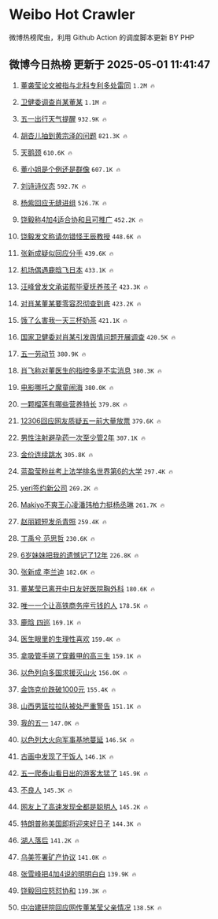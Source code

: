 # Weibo Hot Crawler 



微博热榜爬虫，利用 Github Action 的调度脚本更新 BY PHP 


## 微博今日热榜 更新于 2025-05-01 11:41:47 
1. [董袭莹论文被指与北科专利多处雷同](https://s.weibo.com/weibo?q=%23%E8%91%A3%E8%A2%AD%E8%8E%B9%E8%AE%BA%E6%96%87%E8%A2%AB%E6%8C%87%E4%B8%8E%E5%8C%97%E7%A7%91%E4%B8%93%E5%88%A9%E5%A4%9A%E5%A4%84%E9%9B%B7%E5%90%8C%23&t=31&band_rank=1&Refer=top) `1.2M 🔥` 

1. [卫健委调查肖某董某](https://s.weibo.com/weibo?q=%23%E5%8D%AB%E5%81%A5%E5%A7%94%E8%B0%83%E6%9F%A5%E8%82%96%E6%9F%90%E8%91%A3%E6%9F%90%23&t=31&band_rank=2&Refer=top) `1.1M 🔥` 

1. [五一出行天气提醒](https://s.weibo.com/weibo?q=%23%E4%BA%94%E4%B8%80%E5%87%BA%E8%A1%8C%E5%A4%A9%E6%B0%94%E6%8F%90%E9%86%92%23&t=31&band_rank=3&Refer=top) `932.9K 🔥` 

1. [胡杏儿抽到黄宗泽的问题](https://s.weibo.com/weibo?q=%23%E8%83%A1%E6%9D%8F%E5%84%BF%E6%8A%BD%E5%88%B0%E9%BB%84%E5%AE%97%E6%B3%BD%E7%9A%84%E9%97%AE%E9%A2%98%23&t=31&band_rank=4&Refer=top) `821.3K 🔥` 

1. [天鹅颈](https://s.weibo.com/weibo?q=%E5%A4%A9%E9%B9%85%E9%A2%88&t=31&band_rank=5&Refer=top) `610.6K 🔥` 

1. [董小姐是个例还是群像](https://s.weibo.com/weibo?q=%23%E8%91%A3%E5%B0%8F%E5%A7%90%E6%98%AF%E4%B8%AA%E4%BE%8B%E8%BF%98%E6%98%AF%E7%BE%A4%E5%83%8F%23&t=31&band_rank=6&Refer=top) `607.1K 🔥` 

1. [刘诗诗仪态](https://s.weibo.com/weibo?q=%E5%88%98%E8%AF%97%E8%AF%97%E4%BB%AA%E6%80%81&t=31&band_rank=7&Refer=top) `592.7K 🔥` 

1. [杨紫回应无缝进组](https://s.weibo.com/weibo?q=%23%E6%9D%A8%E7%B4%AB%E5%9B%9E%E5%BA%94%E6%97%A0%E7%BC%9D%E8%BF%9B%E7%BB%84%23&t=31&band_rank=8&Refer=top) `526.7K 🔥` 

1. [饶毅称4加4适合协和且可推广](https://s.weibo.com/weibo?q=%23%E9%A5%B6%E6%AF%85%E7%A7%B04%E5%8A%A04%E9%80%82%E5%90%88%E5%8D%8F%E5%92%8C%E4%B8%94%E5%8F%AF%E6%8E%A8%E5%B9%BF%23&t=31&band_rank=9&Refer=top) `452.2K 🔥` 

1. [饶毅发文称请勿错怪王辰教授](https://s.weibo.com/weibo?q=%23%E9%A5%B6%E6%AF%85%E5%8F%91%E6%96%87%E7%A7%B0%E8%AF%B7%E5%8B%BF%E9%94%99%E6%80%AA%E7%8E%8B%E8%BE%B0%E6%95%99%E6%8E%88%23&t=31&band_rank=10&Refer=top) `448.6K 🔥` 

1. [张新成疑似回应分手](https://s.weibo.com/weibo?q=%23%E5%BC%A0%E6%96%B0%E6%88%90%E7%96%91%E4%BC%BC%E5%9B%9E%E5%BA%94%E5%88%86%E6%89%8B%23&t=31&band_rank=11&Refer=top) `439.6K 🔥` 

1. [机场偶遇鹿晗飞日本](https://s.weibo.com/weibo?q=%23%E6%9C%BA%E5%9C%BA%E5%81%B6%E9%81%87%E9%B9%BF%E6%99%97%E9%A3%9E%E6%97%A5%E6%9C%AC%23&t=31&band_rank=12&Refer=top) `433.1K 🔥` 

1. [汪峰曾发文承诺帮毕夏抚养孩子](https://s.weibo.com/weibo?q=%23%E6%B1%AA%E5%B3%B0%E6%9B%BE%E5%8F%91%E6%96%87%E6%89%BF%E8%AF%BA%E5%B8%AE%E6%AF%95%E5%A4%8F%E6%8A%9A%E5%85%BB%E5%AD%A9%E5%AD%90%23&t=31&band_rank=13&Refer=top) `423.3K 🔥` 

1. [对肖某董某要零容忍彻查到底](https://s.weibo.com/weibo?q=%23%E5%AF%B9%E8%82%96%E6%9F%90%E8%91%A3%E6%9F%90%E8%A6%81%E9%9B%B6%E5%AE%B9%E5%BF%8D%E5%BD%BB%E6%9F%A5%E5%88%B0%E5%BA%95%23&t=31&band_rank=14&Refer=top) `423.2K 🔥` 

1. [饿了么害我一天三杯奶茶](https://s.weibo.com/weibo?q=%23%E9%A5%BF%E4%BA%86%E4%B9%88%E5%AE%B3%E6%88%91%E4%B8%80%E5%A4%A9%E4%B8%89%E6%9D%AF%E5%A5%B6%E8%8C%B6%23&t=31&band_rank=15&Refer=top) `421.1K 🔥` 

1. [国家卫健委对肖某引发舆情问题开展调查](https://s.weibo.com/weibo?q=%23%E5%9B%BD%E5%AE%B6%E5%8D%AB%E5%81%A5%E5%A7%94%E5%AF%B9%E8%82%96%E6%9F%90%E5%BC%95%E5%8F%91%E8%88%86%E6%83%85%E9%97%AE%E9%A2%98%E5%BC%80%E5%B1%95%E8%B0%83%E6%9F%A5%23&t=31&band_rank=16&Refer=top) `420.5K 🔥` 

1. [五一劳动节](https://s.weibo.com/weibo?q=%23%E4%BA%94%E4%B8%80%E5%8A%B3%E5%8A%A8%E8%8A%82%23&t=31&band_rank=17&Refer=top) `380.9K 🔥` 

1. [肖飞称对董医生的指控多是不实消息](https://s.weibo.com/weibo?q=%23%E8%82%96%E9%A3%9E%E7%A7%B0%E5%AF%B9%E8%91%A3%E5%8C%BB%E7%94%9F%E7%9A%84%E6%8C%87%E6%8E%A7%E5%A4%9A%E6%98%AF%E4%B8%8D%E5%AE%9E%E6%B6%88%E6%81%AF%23&t=31&band_rank=18&Refer=top) `380.3K 🔥` 

1. [电影哪吒之魔童闹海](https://s.weibo.com/weibo?q=%23%E7%94%B5%E5%BD%B1%E5%93%AA%E5%90%92%E4%B9%8B%E9%AD%94%E7%AB%A5%E9%97%B9%E6%B5%B7%23&t=31&band_rank=19&Refer=top) `380.0K 🔥` 

1. [一颗榴莲有哪些营养特长](https://s.weibo.com/weibo?q=%E4%B8%80%E9%A2%97%E6%A6%B4%E8%8E%B2%E6%9C%89%E5%93%AA%E4%BA%9B%E8%90%A5%E5%85%BB%E7%89%B9%E9%95%BF&t=31&band_rank=20&Refer=top) `379.8K 🔥` 

1. [12306回应网友质疑五一前大量放票](https://s.weibo.com/weibo?q=%2312306%E5%9B%9E%E5%BA%94%E7%BD%91%E5%8F%8B%E8%B4%A8%E7%96%91%E4%BA%94%E4%B8%80%E5%89%8D%E5%A4%A7%E9%87%8F%E6%94%BE%E7%A5%A8%23&t=31&band_rank=21&Refer=top) `379.6K 🔥` 

1. [男性注射避孕药一次至少管2年](https://s.weibo.com/weibo?q=%23%E7%94%B7%E6%80%A7%E6%B3%A8%E5%B0%84%E9%81%BF%E5%AD%95%E8%8D%AF%E4%B8%80%E6%AC%A1%E8%87%B3%E5%B0%91%E7%AE%A12%E5%B9%B4%23&t=31&band_rank=22&Refer=top) `307.1K 🔥` 

1. [金价连续跳水](https://s.weibo.com/weibo?q=%23%E9%87%91%E4%BB%B7%E8%BF%9E%E7%BB%AD%E8%B7%B3%E6%B0%B4%23&t=31&band_rank=23&Refer=top) `305.8K 🔥` 

1. [蓝盈莹粉丝考上法学排名世界第6的大学](https://s.weibo.com/weibo?q=%23%E8%93%9D%E7%9B%88%E8%8E%B9%E7%B2%89%E4%B8%9D%E8%80%83%E4%B8%8A%E6%B3%95%E5%AD%A6%E6%8E%92%E5%90%8D%E4%B8%96%E7%95%8C%E7%AC%AC6%E7%9A%84%E5%A4%A7%E5%AD%A6%23&t=31&band_rank=24&Refer=top) `297.4K 🔥` 

1. [yeri签约新公司](https://s.weibo.com/weibo?q=%23yeri%E7%AD%BE%E7%BA%A6%E6%96%B0%E5%85%AC%E5%8F%B8%23&t=31&band_rank=25&Refer=top) `269.2K 🔥` 

1. [Makiyo不爽王心凌潘玮柏力挺杨丞琳](https://s.weibo.com/weibo?q=%23Makiyo%E4%B8%8D%E7%88%BD%E7%8E%8B%E5%BF%83%E5%87%8C%E6%BD%98%E7%8E%AE%E6%9F%8F%E5%8A%9B%E6%8C%BA%E6%9D%A8%E4%B8%9E%E7%90%B3%23&t=31&band_rank=26&Refer=top) `261.7K 🔥` 

1. [赵丽颖短发杀青照](https://s.weibo.com/weibo?q=%23%E8%B5%B5%E4%B8%BD%E9%A2%96%E7%9F%AD%E5%8F%91%E6%9D%80%E9%9D%92%E7%85%A7%23&t=31&band_rank=27&Refer=top) `259.4K 🔥` 

1. [丁禹兮 范思哲](https://s.weibo.com/weibo?q=%E4%B8%81%E7%A6%B9%E5%85%AE%20%E8%8C%83%E6%80%9D%E5%93%B2&t=31&band_rank=28&Refer=top) `230.6K 🔥` 

1. [6岁妹妹把我的遗憾记了12年](https://s.weibo.com/weibo?q=6%E5%B2%81%E5%A6%B9%E5%A6%B9%E6%8A%8A%E6%88%91%E7%9A%84%E9%81%97%E6%86%BE%E8%AE%B0%E4%BA%8612%E5%B9%B4&t=31&band_rank=29&Refer=top) `226.8K 🔥` 

1. [张新成 李兰迪](https://s.weibo.com/weibo?q=%E5%BC%A0%E6%96%B0%E6%88%90%20%E6%9D%8E%E5%85%B0%E8%BF%AA&t=31&band_rank=30&Refer=top) `182.6K 🔥` 

1. [董某莹已离开中日友好医院胸外科](https://s.weibo.com/weibo?q=%23%E8%91%A3%E6%9F%90%E8%8E%B9%E5%B7%B2%E7%A6%BB%E5%BC%80%E4%B8%AD%E6%97%A5%E5%8F%8B%E5%A5%BD%E5%8C%BB%E9%99%A2%E8%83%B8%E5%A4%96%E7%A7%91%23&t=31&band_rank=31&Refer=top) `180.6K 🔥` 

1. [唯一一个让高铁商务座亏钱的人](https://s.weibo.com/weibo?q=%E5%94%AF%E4%B8%80%E4%B8%80%E4%B8%AA%E8%AE%A9%E9%AB%98%E9%93%81%E5%95%86%E5%8A%A1%E5%BA%A7%E4%BA%8F%E9%92%B1%E7%9A%84%E4%BA%BA&t=31&band_rank=32&Refer=top) `178.5K 🔥` 

1. [鹿晗 四巡](https://s.weibo.com/weibo?q=%E9%B9%BF%E6%99%97%20%E5%9B%9B%E5%B7%A1&t=31&band_rank=33&Refer=top) `169.1K 🔥` 

1. [医生眼里的生理性喜欢](https://s.weibo.com/weibo?q=%E5%8C%BB%E7%94%9F%E7%9C%BC%E9%87%8C%E7%9A%84%E7%94%9F%E7%90%86%E6%80%A7%E5%96%9C%E6%AC%A2&t=31&band_rank=34&Refer=top) `159.4K 🔥` 

1. [拿吸管手搓了穿戴甲的高三生](https://s.weibo.com/weibo?q=%E6%8B%BF%E5%90%B8%E7%AE%A1%E6%89%8B%E6%90%93%E4%BA%86%E7%A9%BF%E6%88%B4%E7%94%B2%E7%9A%84%E9%AB%98%E4%B8%89%E7%94%9F&t=31&band_rank=35&Refer=top) `159.1K 🔥` 

1. [以色列向多国求援灭山火](https://s.weibo.com/weibo?q=%23%E4%BB%A5%E8%89%B2%E5%88%97%E5%90%91%E5%A4%9A%E5%9B%BD%E6%B1%82%E6%8F%B4%E7%81%AD%E5%B1%B1%E7%81%AB%23&t=31&band_rank=36&Refer=top) `156.0K 🔥` 

1. [金饰克价跌破1000元](https://s.weibo.com/weibo?q=%23%E9%87%91%E9%A5%B0%E5%85%8B%E4%BB%B7%E8%B7%8C%E7%A0%B41000%E5%85%83%23&t=31&band_rank=37&Refer=top) `155.4K 🔥` 

1. [山西男篮拉拉队被处严重警告](https://s.weibo.com/weibo?q=%23%E5%B1%B1%E8%A5%BF%E7%94%B7%E7%AF%AE%E6%8B%89%E6%8B%89%E9%98%9F%E8%A2%AB%E5%A4%84%E4%B8%A5%E9%87%8D%E8%AD%A6%E5%91%8A%23&t=31&band_rank=38&Refer=top) `151.1K 🔥` 

1. [我的五一](https://s.weibo.com/weibo?q=%E6%88%91%E7%9A%84%E4%BA%94%E4%B8%80&t=31&band_rank=39&Refer=top) `147.0K 🔥` 

1. [以色列大火向军事基地蔓延](https://s.weibo.com/weibo?q=%E4%BB%A5%E8%89%B2%E5%88%97%E5%A4%A7%E7%81%AB%E5%90%91%E5%86%9B%E4%BA%8B%E5%9F%BA%E5%9C%B0%E8%94%93%E5%BB%B6&t=31&band_rank=40&Refer=top) `146.5K 🔥` 

1. [古画中发现了干饭人](https://s.weibo.com/weibo?q=%23%E5%8F%A4%E7%94%BB%E4%B8%AD%E5%8F%91%E7%8E%B0%E4%BA%86%E5%B9%B2%E9%A5%AD%E4%BA%BA%23&t=31&band_rank=41&Refer=top) `146.1K 🔥` 

1. [五一爬泰山看日出的游客太猛了](https://s.weibo.com/weibo?q=%23%E4%BA%94%E4%B8%80%E7%88%AC%E6%B3%B0%E5%B1%B1%E7%9C%8B%E6%97%A5%E5%87%BA%E7%9A%84%E6%B8%B8%E5%AE%A2%E5%A4%AA%E7%8C%9B%E4%BA%86%23&t=31&band_rank=42&Refer=top) `145.9K 🔥` 

1. [不良人](https://s.weibo.com/weibo?q=%E4%B8%8D%E8%89%AF%E4%BA%BA&t=31&band_rank=43&Refer=top) `145.3K 🔥` 

1. [网友上了高速发现全都是聪明人](https://s.weibo.com/weibo?q=%23%E7%BD%91%E5%8F%8B%E4%B8%8A%E4%BA%86%E9%AB%98%E9%80%9F%E5%8F%91%E7%8E%B0%E5%85%A8%E9%83%BD%E6%98%AF%E8%81%AA%E6%98%8E%E4%BA%BA%23&t=31&band_rank=44&Refer=top) `145.2K 🔥` 

1. [特朗普称美国即将迎来好日子](https://s.weibo.com/weibo?q=%23%E7%89%B9%E6%9C%97%E6%99%AE%E7%A7%B0%E7%BE%8E%E5%9B%BD%E5%8D%B3%E5%B0%86%E8%BF%8E%E6%9D%A5%E5%A5%BD%E6%97%A5%E5%AD%90%23&t=31&band_rank=45&Refer=top) `144.3K 🔥` 

1. [湖人落后](https://s.weibo.com/weibo?q=%E6%B9%96%E4%BA%BA%E8%90%BD%E5%90%8E&t=31&band_rank=46&Refer=top) `141.2K 🔥` 

1. [乌美签署矿产协议](https://s.weibo.com/weibo?q=%23%E4%B9%8C%E7%BE%8E%E7%AD%BE%E7%BD%B2%E7%9F%BF%E4%BA%A7%E5%8D%8F%E8%AE%AE%23&t=31&band_rank=47&Refer=top) `141.0K 🔥` 

1. [张雪峰把4加4说的明明白白](https://s.weibo.com/weibo?q=%E5%BC%A0%E9%9B%AA%E5%B3%B0%E6%8A%8A4%E5%8A%A04%E8%AF%B4%E7%9A%84%E6%98%8E%E6%98%8E%E7%99%BD%E7%99%BD&t=31&band_rank=48&Refer=top) `139.9K 🔥` 

1. [饶毅回应怒怼协和](https://s.weibo.com/weibo?q=%23%E9%A5%B6%E6%AF%85%E5%9B%9E%E5%BA%94%E6%80%92%E6%80%BC%E5%8D%8F%E5%92%8C%23&t=31&band_rank=49&Refer=top) `139.3K 🔥` 

1. [中冶建研院回应网传董某莹父亲情况](https://s.weibo.com/weibo?q=%23%E4%B8%AD%E5%86%B6%E5%BB%BA%E7%A0%94%E9%99%A2%E5%9B%9E%E5%BA%94%E7%BD%91%E4%BC%A0%E8%91%A3%E6%9F%90%E8%8E%B9%E7%88%B6%E4%BA%B2%E6%83%85%E5%86%B5%23&t=31&band_rank=50&Refer=top) `138.5K 🔥` 


